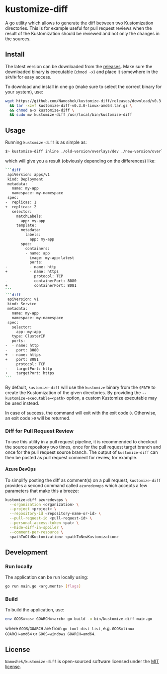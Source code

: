 # kustomize-diff

A go utility which allows to generate the diff between two Kustomization directories. This is for example useful for pull request reviews when the result of the Kustomization should be reviewed and not only the changes in the sources.

## Install

The latest version can be downloaded from the [releases](https://github.com/Namoshek/kustomize-diff/releases).
Make sure the downloaded binary is executable (`chmod -x`) and place it somewhere in the `$PATH` for easy access.

To download and install in one go (make sure to select the correct binary for your system), use:

```sh
wget https://github.com/Namoshek/kustomize-diff/releases/download/v0.3.0/kustomize-diff-v0.3.0-linux-amd64.tar.gz \
  && tar -xzvf kustomize-diff-v0.3.0-linux-amd64.tar.gz \
  && chmod a+x kustomize-diff \
  && sudo mv kustomize-diff /usr/local/bin/kustomize-diff
```

## Usage

Running `kustomize-diff` is as simple as:

```sh
$> kustomize-diff inline ./old-version/overlays/dev ./new-version/overlays/dev
```

which will give you a result (obviously depending on the differences) like:

````sh
```diff
 apiVersion: apps/v1
 kind: Deployment
 metadata:
   name: my-app
   namespace: my-namespace
 spec:
-  replicas: 1
+  replicas: 2
   selector:
     matchLabels:
       app: my-app
     template:
       metadata:
         labels:
           app: my-app
       spec:
         containers:
         - name: app
           image: my-app:latest
           ports:
-          - name: http
+          - name: https
             protocol: TCP
-            containerPort: 8080
+            containerPort: 8081
```
```diff
 apiVersion: v1
 kind: Service
 metadata:
   name: my-app
   namespace: my-namespace
 spec:
   selector:
     app: my-app
   type: ClusterIP
   ports:
-  - name: http
-    port: 8080
+  - name: https
+    port: 8081
     protocol: TCP
-    targetPort: http
+    targetPort: https
```
````

By default, `kustomize-diff` will use the `kustomize` binary from the `$PATH` to create the Kustomization of the given directories. By providing the `--kustomize-executable=<path>` option, a custom Kustomize executable may be used instead.

In case of success, the command will exit with the exit code `0`. Otherwise, an exit code `>0` will be returned.

### Diff for Pull Request Review

To use this utility in a pull request pipeline, it is recommended to checkout the source repository two times, once for the pull request target branch and once for the pull request source branch. The output of `kustomize-diff` can then be posted as pull request comment for review, for example.

#### Azure DevOps

To simplify posting the diff as comment(s) on a pull request, `kustomize-diff` provides a second command called `azuredevops` which accepts a few parameters that make this a breeze:

```sh
kustomize-diff azuredevops \
  --organization <organization> \
  --project <project> \
  --repository-id <repository-name-or-id> \
  --pull-request-id <pull-request-id> \
  --personal-access-token <pat> \
  --hide-diff-in-spoiler \
  --comment-per-resource \
  <pathToOldKustomization> <pathToNewKustomization>
```

## Development

### Run locally

The application can be run locally using:

```sh
go run main.go <arguments> [flags]
```

### Build

To build the application, use:

```sh
env GOOS=<os> GOARCH=<arch> go build -o bin/kustomize-diff main.go
```

where `GOOS`/`GOARCH` are from `go tool dist list`, e.g. `GOOS=linux GOARCH=amd64` or `GOOS=windows GOARCH=amd64`.

## License

`Namoshek/kustomize-diff` is open-sourced software licensed under the [MIT license](LICENSE).
